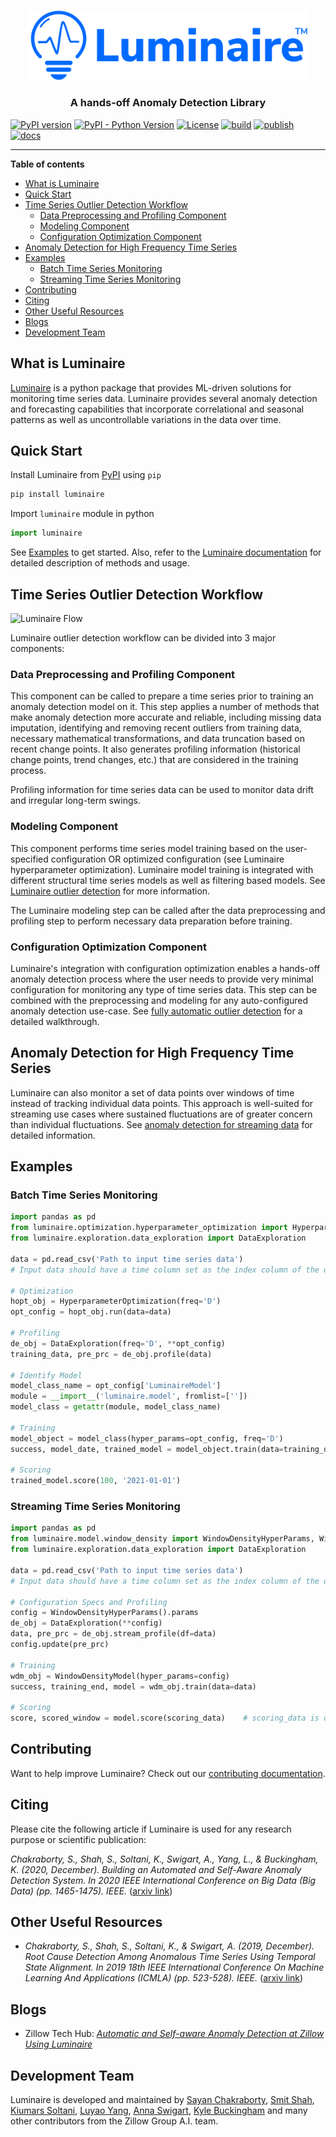 <!-- Logo & Title -->
<p align="center">
<img width=450 src="https://github.com/zillow/luminaire/blob/master/docs/assets/luminaire_logo_blue.svg" alt="Luminaire"></p>
<h3 align="center">A hands-off Anomaly Detection Library</h3>

<!-- Badges Start-->
[![PyPI version](https://badge.fury.io/py/luminaire.svg)](https://badge.fury.io/py/luminaire)
[![PyPI - Python Version](https://img.shields.io/pypi/pyversions/luminaire.svg)](https://pypi.org/project/luminaire/)
[![License](http://img.shields.io/:license-Apache%202-blue.svg)](https://github.com/zillow/luminaire/blob/master/LICENSE.txt)
[![build](https://github.com/zillow/luminaire/workflows/Luminaire%20CI/badge.svg)](https://github.com/zillow/luminaire/actions?query=workflow%3A%22Luminaire+CI%22)
[![publish](https://github.com/zillow/luminaire/workflows/Luminaire%20CD/badge.svg)](https://github.com/zillow/luminaire/actions?query=workflow%3A%22Luminaire+CD%22)
[![docs](https://github.com/zillow/luminaire/workflows/Luminaire%20Docs/badge.svg)](https://github.com/zillow/luminaire/actions?query=workflow%3A%22Luminaire+Docs%22)
<!-- Badges End -->

---
**Table of contents**

- [What is Luminaire](#what-is-luminaire)
- [Quick Start](#quick-start)
- [Time Series Outlier Detection Workflow](#time-series-outlier-detection-workflow)
  - [Data Preprocessing and Profiling Component](#data-preprocessing-and-profiling-component)
  - [Modeling Component](#modeling-component)
  - [Configuration Optimization Component](#configuration-optimization-component)
- [Anomaly Detection for High Frequency Time Series](#anomaly-detection-for-high-frequency-time-series)
- [Examples](#examples)
  - [Batch Time Series Monitoring](#batch-time-series-monitoring)
  - [Streaming Time Series Monitoring](#streaming-time-series-monitoring)
- [Contributing](#contributing)
- [Citing](#citing)
- [Other Useful Resources](#other-useful-resources)
- [Blogs](#blogs)
- [Development Team](#development-team)


## What is Luminaire

[Luminaire](https://zillow.github.io/luminaire/) is a python package that provides ML-driven solutions for monitoring time series data. Luminaire provides several anomaly detection and forecasting capabilities that incorporate correlational and seasonal patterns as well as uncontrollable variations in the data over time.

## Quick Start

Install Luminaire from [PyPI](https://pypi.org/project/luminaire/) using ``pip``

```bash
pip install luminaire
```

Import ``luminaire`` module in python 
```python
import luminaire
```

See [Examples](#Examples) to get started. Also, refer to the [Luminaire documentation](https://zillow.github.io/luminaire) for detailed description of methods and usage.


## Time Series Outlier Detection Workflow
![Luminaire Flow](docs/assets/luminaire_flow.png)

Luminaire outlier detection workflow can be divided into 3 major components:

### Data Preprocessing and Profiling Component

This component can be called to prepare a time series prior to training an anomaly detection model on it. This step applies a number of methods that make anomaly detection more accurate and reliable, including missing data imputation, identifying and removing recent outliers from training data, necessary mathematical transformations, and data truncation based on recent change points. It also generates profiling information (historical change points, trend changes, etc.) that are considered in the training process. 

Profiling information for time series data can be used to monitor data drift and irregular long-term swings.

### Modeling Component

This component performs time series model training based on the user-specified configuration OR optimized configuration (see Luminaire hyperparameter optimization). Luminaire model training is integrated with different structural time series models as well as filtering based models. See [Luminaire outlier detection](https://zillow.github.io/luminaire/tutorial/outlier_batch.html) for more information.
 
The Luminaire modeling step can be called after the data preprocessing and profiling step to perform necessary data preparation before training.
 
### Configuration Optimization Component
 
Luminaire's integration with configuration optimization enables a hands-off anomaly detection process where
the user needs to provide very minimal configuration for monitoring any type of time series data. This step can be combined with the preprocessing and modeling for any auto-configured anomaly detection use-case. See [fully automatic outlier detection](https://zillow.github.io/luminaire/tutorial/optimization.html#fully-automatic-outlier-detection) for a detailed walkthrough. 

## Anomaly Detection for High Frequency Time Series

Luminaire can also monitor a set of data points over windows of time instead of tracking individual data points. This approach is well-suited for streaming use cases where sustained fluctuations are of greater concern than individual fluctuations. See [anomaly detection for streaming data](https://zillow.github.io/luminaire/tutorial/streaming.html) for detailed information.

## Examples

### Batch Time Series Monitoring
```python
import pandas as pd
from luminaire.optimization.hyperparameter_optimization import HyperparameterOptimization
from luminaire.exploration.data_exploration import DataExploration

data = pd.read_csv('Path to input time series data')
# Input data should have a time column set as the index column of the dataframe and a value column named as 'raw'

# Optimization
hopt_obj = HyperparameterOptimization(freq='D')
opt_config = hopt_obj.run(data=data)

# Profiling
de_obj = DataExploration(freq='D', **opt_config)
training_data, pre_prc = de_obj.profile(data)

# Identify Model
model_class_name = opt_config['LuminaireModel']
module = __import__('luminaire.model', fromlist=[''])
model_class = getattr(module, model_class_name)

# Training
model_object = model_class(hyper_params=opt_config, freq='D')
success, model_date, trained_model = model_object.train(data=training_data, **pre_prc)

# Scoring
trained_model.score(100, '2021-01-01')
```

### Streaming Time Series Monitoring
```python
import pandas as pd
from luminaire.model.window_density import WindowDensityHyperParams, WindowDensityModel
from luminaire.exploration.data_exploration import DataExploration

data = pd.read_csv('Path to input time series data')
# Input data should have a time column set as the index column of the dataframe and a value column named as 'raw'

# Configuration Specs and Profiling
config = WindowDensityHyperParams().params
de_obj = DataExploration(**config)
data, pre_prc = de_obj.stream_profile(df=data)
config.update(pre_prc)

# Training
wdm_obj = WindowDensityModel(hyper_params=config)
success, training_end, model = wdm_obj.train(data=data)

# Scoring
score, scored_window = model.score(scoring_data)    # scoring_data is data over a time-window instead of a datapoint
```

## Contributing

Want to help improve Luminaire? Check out our [contributing documentation](CONTRIBUTING.rst).

## Citing

Please cite the following article if Luminaire is used for any research purpose or scientific publication:

*Chakraborty, S., Shah, S., Soltani, K., Swigart, A., Yang, L., & Buckingham, K. (2020, December). Building an 
Automated and Self-Aware Anomaly Detection System. In 2020 IEEE International Conference on Big Data (Big Data) 
(pp. 1465-1475). IEEE.* ([arxiv link](https://arxiv.org/abs/2011.05047))

## Other Useful Resources

- *Chakraborty, S., Shah, S., Soltani, K., & Swigart, A. (2019, December). Root Cause Detection Among Anomalous Time 
Series Using Temporal State Alignment. In 2019 18th IEEE International Conference On Machine Learning And Applications 
(ICMLA) (pp. 523-528). IEEE.* ([arxiv link](https://arxiv.org/abs/2001.01056))


## Blogs

- Zillow Tech Hub: [*Automatic and Self-aware Anomaly Detection at Zillow Using Luminaire*](https://medium.com/zillow-tech-hub/automatic-and-self-aware-anomaly-detection-at-zillow-using-luminaire-7addfdae4ca9)


## Development Team

Luminaire is developed and maintained by [Sayan Chakraborty](https://github.com/sayanchk), [Smit Shah](https://github.com/shahsmit14), [Kiumars Soltani](https://github.com/kiumarss), [Luyao Yang]( https://github.com/snazzyfox), [Anna Swigart](https://github.com/annaswigart), [Kyle Buckingham](https://github.com/kylebuckingham) and many other contributors from the Zillow Group A.I. team.
